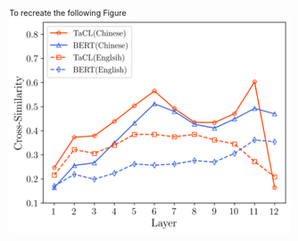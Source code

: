To recreate the following Figure
![Alt text](https://github.com/yxuansu/TaCL/blob/main/analysis/cross-similarity.png)
